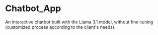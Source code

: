 # Chatbot_App
An interactive chatbot built with the Llama 3.1 model, without fine-tuning (customized process according to the client's needs).
